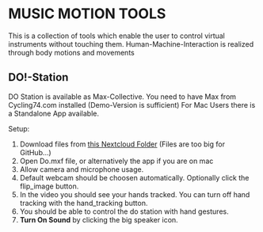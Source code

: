# MUSIC MOTION TOOLS

This is a collection of tools which enable the user to control virtual instruments without touching them.
Human-Machine-Interaction is realized through body motions and movements

## DO!-Station 
DO Station is available as Max-Collective. You need to have Max from Cycling74.com installed (Demo-Version is sufficient)
For Mac Users there is a Standalone App available.

Setup: 
1) Download files from [this Nextcloud Folder](https://nx10429.your-storageshare.de/s/x4x8QFkbfK2k7LA) (Files are too big for GitHub...)
2) Open Do.mxf file, or alternatively the app if you are on mac
3) Allow camera and microphone usage.
4) Default webcam should be choosen automatically. Optionally click the flip_image button.
5) In the video you should see your hands tracked. You can turn off hand tracking with the hand_tracking button.
6) You should be able to control the do station with hand gestures.
7) **Turn On Sound** by clicking the big speaker icon.





